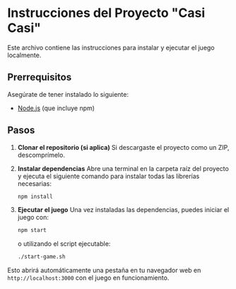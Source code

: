# Instrucciones del Proyecto "Casi Casi"

Este archivo contiene las instrucciones para instalar y ejecutar el juego localmente.

## Prerrequisitos

Asegúrate de tener instalado lo siguiente:
- [Node.js](https://nodejs.org/) (que incluye npm)

## Pasos

1.  **Clonar el repositorio (si aplica)**
    Si descargaste el proyecto como un ZIP, descomprímelo.

2.  **Instalar dependencias**
    Abre una terminal en la carpeta raíz del proyecto y ejecuta el siguiente comando para instalar todas las librerías necesarias:
    ```bash
    npm install
    ```

3.  **Ejecutar el juego**
    Una vez instaladas las dependencias, puedes iniciar el juego con:
    ```bash
    npm start
    ```
    o utilizando el script ejecutable:
    ```bash
    ./start-game.sh
    ```

Esto abrirá automáticamente una pestaña en tu navegador web en `http://localhost:3000` con el juego en funcionamiento.
